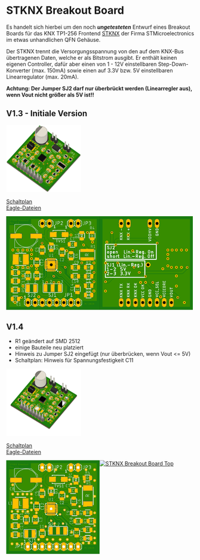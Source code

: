 # STKNX Breakout Board
Es handelt sich hierbei um den noch ***ungetesteten*** Entwurf eines Breakout Boards für das KNX TP1-256 Frontend [STKNX](https://www.st.com/en/interfaces-and-transceivers/stknx.html) der Firma STMicroelectronics im etwas unhandlichen QFN Gehäuse.

Der STKNX trennt die Versorgungsspannung von den auf dem KNX-Bus übertragenen Daten, welche er als Bitstrom ausgibt. Er enthält keinen eigenen Controller, dafür aber einen von 1 - 12V einstellbaren Step-Down-Konverter (max. 150mA) sowie einen auf 3.3V bzw. 5V einstellbaren Linearregulator (max. 20mA).

**Achtung: Der Jumper SJ2 darf nur überbrückt werden (Linearregler aus), wenn Vout nicht größer als 5V ist!!**

## V1.3 - Initiale Version
<a href="pictures/stknx_breakout_3D.png"><img src="pictures/stknx_breakout_3D.png" alt="STKNX Breakout Board 3D" width="200" ></a>

[Schaltplan](docs/stknx_breakout_sch.pdf) \
[Eagle-Dateien](eagle)

<a href="pictures/stknx_breakout_brd_top.png"><img src="pictures/stknx_breakout_brd_top_small.png" alt="STKNX Breakout Board Top" align="left" width="250" ></a>
<a href="pictures/stknx_breakout_brd_bot.png"><img src="pictures/stknx_breakout_brd_bot_small.png" alt="STKNX Breakout Board Top" width="250" ></a>

## V1.4
- R1 geändert auf SMD 2512
- einige Bauteile neu platziert
- Hinweis zu Jumper SJ2 eingefügt (nur überbrücken, wenn Vout <= 5V)
- Schaltplan: Hinweis für Spannungsfestigkeit C11 

<a href="pictures/stknx_breakout_3D_v14.png"><img src="pictures/stknx_breakout_3D_v14.png" alt="STKNX Breakout Board 3D" width="200" ></a>

[Schaltplan](docs/stknx_breakout_sch_v14.pdf) \
[Eagle-Dateien](eagle)

<a href="pictures/stknx_breakout_brd_top_v14.png"><img src="pictures/stknx_breakout_brd_top_small_v14.png" alt="STKNX Breakout Board Top" align="left" width="250" ></a>
<a href="pictures/stknx_breakout_brd_bot_v14.png"><img src="pictures/stknx_breakout_brd_bot_small.png_v14" alt="STKNX Breakout Board Top" width="250" ></a>
